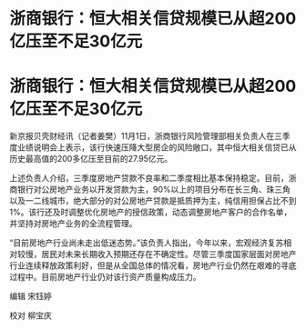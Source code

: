 # 浙商银行：恒大相关信贷规模已从超200亿压至不足30亿元

# 浙商银行：恒大相关信贷规模已从超200亿压至不足30亿元

新京报贝壳财经讯（记者姜樊）11月1日，浙商银行风险管理部相关负责人在三季度业绩说明会上表示，该行快速压降大型房企的风险敞口，其中恒大相关信贷已从历史最高值的200多亿压至目前的27.95亿元。

上述负责人介绍，三季度房地产贷款不良率和二季度相比基本保持稳定。目前，浙商银行对公房地产业务以开发贷款为主，90%以上的项目分布在长三角、珠三角以及一二线城市，绝大部分的对公房地产贷款是抵质押为主，纯信用担保占比不到1%。该行还及时调整优化房地产的授信政策，动态调整房地产客户的合作名单，并坚持对房地产业务的全流程管理。

“目前房地产行业尚未走出低迷态势。”该负责人指出，今年以来，宏观经济复苏相对较慢，居民对未来长期收入预期还存在不确定性。尽管三季度国家层面对房地产行业连续释放政策利好，但是从全国总体的情况看，房地产行业仍然在艰难的寻底过程中。目前房地产行业仍对该行资产质量构成压力。

编辑 宋钰婷

校对 柳宝庆

